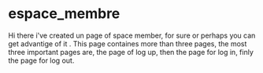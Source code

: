 # espace_membre

Hi there i've created un page of space member, for sure or perhaps you can get advantige of it .
This page containes more than three pages, the most three important pages are,
the page of log up, then the page for log in, finly the page for log out.

